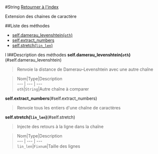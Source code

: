 #String
[Retourner à l'index](README.md)

Extension des chaines de caractère

##Liste des méthodes
*    [self.damerau_levenshtein(`oth`)](#self.damerau_levenshtein)
*    [self.extract_numbers](#self.extract_numbers)
*    [self.stretch(`lin_len`)](#self.stretch)

l
l##Description des méthodes
**self.damerau_levenshtein(`oth`)**(#self.damerau_levenshtein)

> Renvoie la distance de Damerau–Levenshtein avec 
                            une autre chaîne

  
> Nom|Type|Description  
--- | --- | ---  
`oth`|`String`|Autre chaîne à comparer  






**self.extract_numbers**(#self.extract_numbers)

> Renvoie tous les entiers d'une chaîne de caractères

  
> 





**self.stretch(`lin_len`)**(#self.stretch)

> Injecte des retours à la ligne dans la chaîne

  
> Nom|Type|Description  
--- | --- | ---  
`lin_len`|`Fixnum`|Taille des lignes  






